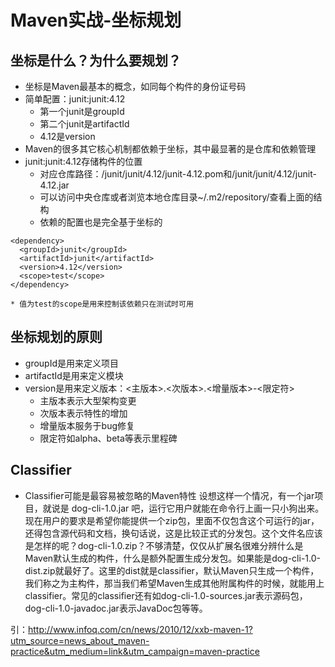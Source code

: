# Maven实战-坐标规划

## 坐标是什么？为什么要规划？
* 坐标是Maven最基本的概念，如同每个构件的身份证号码
* 简单配置：junit:junit:4.12
	* 第一个junit是groupId
	* 第二个junit是artifactId
	* 4.12是version
* Maven的很多其它核心机制都依赖于坐标，其中最显著的是仓库和依赖管理
* junit:junit:4.12存储构件的位置
	* 对应仓库路径：/junit/junit/4.12/junit-4.12.pom和/junit/junit/4.12/junit-4.12.jar
	* 可以访问中央仓库或者浏览本地仓库目录~/.m2/repository/查看上面的结构
	* 依赖的配置也是完全基于坐标的
```
<dependency>
  <groupId>junit</groupId>
  <artifactId>junit</artifactId>
  <version>4.12</version>
  <scope>test</scope>
</dependency>
```
	* 值为test的scope是用来控制该依赖只在测试时可用

## 坐标规划的原则
* groupId是用来定义项目
* artifactId是用来定义模块
* version是用来定义版本：<主版本>.<次版本>.<增量版本>-<限定符>
	* 主版本表示大型架构变更
	* 次版本表示特性的增加
	* 增量版本服务于bug修复
	* 限定符如alpha、beta等表示里程碑

## Classifier
* Classifier可能是最容易被忽略的Maven特性
	设想这样一个情况，有一个jar项目，就说是 dog-cli-1.0.jar 吧，运行它用户就能在命令行上画一只小狗出来。现在用户的要求是希望你能提供一个zip包，里面不仅包含这个可运行的jar，还得包含源代码和文档，换句话说，这是比较正式的分发包。这个文件名应该是怎样的呢？dog-cli-1.0.zip？不够清楚，仅仅从扩展名很难分辨什么是Maven默认生成的构件，什么是额外配置生成分发包。如果能是dog-cli-1.0-dist.zip就最好了。这里的dist就是classifier，默认Maven只生成一个构件，我们称之为主构件，那当我们希望Maven生成其他附属构件的时候，就能用上classifier。常见的classifier还有如dog-cli-1.0-sources.jar表示源码包，dog-cli-1.0-javadoc.jar表示JavaDoc包等等。


引：http://www.infoq.com/cn/news/2010/12/xxb-maven-1?utm_source=news_about_maven-practice&utm_medium=link&utm_campaign=maven-practice











